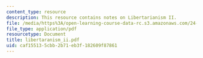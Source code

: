 ```yaml
---
content_type: resource
description: This resource contains notes on Libertarianism II.
file: /media/https%3A/open-learning-course-data-rc.s3.amazonaws.com/24-221-metaphysics-free-will-fall-2004/caf155135cbb2b71eb3f182609f87861_libertaranism_ii.pdf
file_type: application/pdf
resourcetype: Document
title: libertaranism_ii.pdf
uid: caf15513-5cbb-2b71-eb3f-182609f87861
---
```

